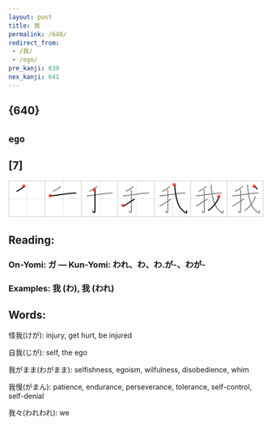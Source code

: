 ```yaml
---
layout: post
title: 我
permalink: /640/
redirect_from:
 - /我/
 - /ego/
pre_kanji: 639
nex_kanji: 641
---
```


## {640}

## `ego`

## [7]

<div class="stroke"><img src="../images/E68891.png" /></div>

## Reading:

### On-Yomi: ガ &mdash; Kun-Yomi: われ、わ、わ.が-、わが-

### Examples: 我 (わ), 我 (われ)

## Words:

怪我(けが): injury, get hurt, be injured

自我(じが): self, the ego

我がまま(わがまま): selfishness, egoism, wilfulness, disobedience, whim

我慢(がまん): patience, endurance, perseverance, tolerance, self-control, self-denial

我々(われわれ): we

